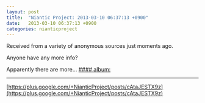 ```yaml
---
layout: post
title:  "Niantic Project: 2013-03-10 06:37:13 +0900"
date:   2013-03-10 06:37:13 +0900
categories: nianticproject
---
```

Received from a variety of anonymous sources just moments ago.

Anyone have any more info?

Apparently there are more...
[#### album: ](https://plus.google.com/photos/105211554081025512763/albums/5853460640668117217 "")
- - -
[https://plus.google.com/+NianticProject/posts/cAtaJESTX9z](https://plus.google.com/+NianticProject/posts/cAtaJESTX9z)

